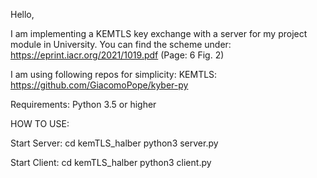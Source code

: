 Hello,

I am implementing a KEMTLS key exchange with a server for my project module in University. You can find the scheme under:
https://eprint.iacr.org/2021/1019.pdf (Page: 6 Fig. 2)

I am using following repos for simplicity:
KEMTLS: https://github.com/GiacomoPope/kyber-py

Requirements:
Python 3.5 or higher

HOW TO USE:

Start Server:
cd kemTLS_halber
python3 server.py

Start Client:
cd kemTLS_halber
python3 client.py
